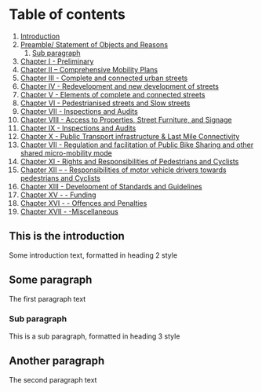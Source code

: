 # Table of contents
1. [Introduction](#introduction)
2. [Preamble/ Statement of Objects and Reasons](#paragraph1)
    1. [Sub paragraph](#subparagraph1)
3.  [Chapter I - Preliminary ](./chapter1.md)   
4. [  Chapter II – Comprehensive Mobility Plans ](#paragraph2)
5. [  Chapter III - Complete and connected urban streets  ](#paragraph2)
6. [  Chapter IV - Redevelopment and new development of streets ](#paragraph2)
7. [  Chapter V - Elements of complete and connected streets ](#paragraph2)
8. [  Chapter VI - Pedestrianised streets and Slow streets ](#paragraph2)
9. [  Chapter VII - Inspections and Audits ](#paragraph2)
10. [  Chapter VIII - Access to Properties, Street Furniture, and Signage ](#paragraph2)
11. [  Chapter IX - Inspections and Audits ](#paragraph2)
12. [  Chapter X - Public Transport infrastructure & Last Mile Connectivity ](#paragraph2)
13. [  Chapter VII - Regulation and facilitation of Public Bike Sharing and other shared micro-mobility mode ](#paragraph2)
14. [   Chapter XI - Rights and Responsibilities of  Pedestrians and Cyclists](#paragraph2)
15. [ Chapter XII –  - Responsibilities of motor vehicle drivers towards pedestrians and Cyclists ](#paragraph2)
16. [  Chapter XIII - Development of Standards and Guidelines ](#paragraph2)
17. [  Chapter XV - - Funding](#paragraph2)
18. [  Chapter XVI - -  Offences and Penalties  ](#paragraph2)
19. [  Chapter XVII -  -Miscellaneous ](#paragraph2)

## This is the introduction <a name="introduction"></a>
Some introduction text, formatted in heading 2 style

## Some paragraph <a name="paragraph1"></a>
The first paragraph text

### Sub paragraph <a name="subparagraph1"></a>
This is a sub paragraph, formatted in heading 3 style

## Another paragraph <a name="paragraph2"></a>
The second paragraph text

 




